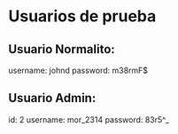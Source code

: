 # Usuarios de prueba

## Usuario Normalito:

username: johnd
password: m38rmF$

## Usuario Admin:
id: 2
username: mor_2314
password: 83r5^_


